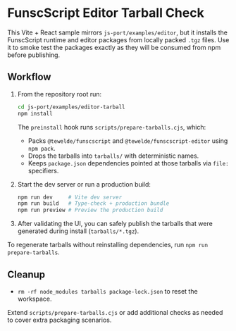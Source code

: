 # FunscScript Editor Tarball Check

This Vite + React sample mirrors `js-port/examples/editor`, but it installs the FunscScript runtime and editor packages from locally packed `.tgz` files. Use it to smoke test the packages exactly as they will be consumed from npm before publishing.

## Workflow
1. From the repository root run:
   ```bash
   cd js-port/examples/editor-tarball
   npm install
   ```
   The `preinstall` hook runs `scripts/prepare-tarballs.cjs`, which:
   - Packs `@tewelde/funscscript` and `@tewelde/funscscript-editor` using `npm pack`.
   - Drops the tarballs into `tarballs/` with deterministic names.
   - Keeps `package.json` dependencies pointed at those tarballs via `file:` specifiers.

2. Start the dev server or run a production build:
   ```bash
   npm run dev     # Vite dev server
   npm run build   # Type-check + production bundle
   npm run preview # Preview the production build
   ```

3. After validating the UI, you can safely publish the tarballs that were generated during install (`tarballs/*.tgz`).

To regenerate tarballs without reinstalling dependencies, run `npm run prepare-tarballs`.

## Cleanup
- `rm -rf node_modules tarballs package-lock.json` to reset the workspace.

Extend `scripts/prepare-tarballs.cjs` or add additional checks as needed to cover extra packaging scenarios.
